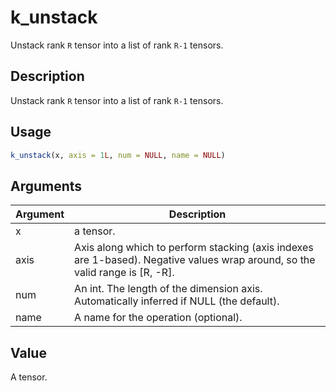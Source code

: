 # k_unstack


Unstack rank ``R`` tensor into a list of rank ``R-1`` tensors.




## Description

Unstack rank ``R`` tensor into a list of rank ``R-1`` tensors.





## Usage
```r
k_unstack(x, axis = 1L, num = NULL, name = NULL)
```




## Arguments


Argument      |Description
------------- |----------------
x | a tensor.
axis | Axis along which to perform stacking (axis indexes are 1-based). Negative values wrap around, so the valid range is [R, -R].
num | An int. The length of the dimension axis. Automatically inferred if NULL (the default).
name | A name for the operation (optional).





## Value

A tensor.





